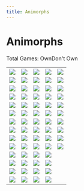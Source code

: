 ```yaml
---
title: Animorphs
---
```


Animorphs
========

<script type="text/javascript">
    $(document).ready(function() {
        $(".have-key").html($(".book-list .have").length + " Own");
        $(".dont-have-key").html($(".book-list .dont-have").length + " Don't Own");
    });
</script>

<div>Total Games: </span><span class="have-key">Own</span><span class="dont-have-key">Don't Own</span></div>

<table class="book-list">
<tr>
<td><image src="/images/animorphs/sbk1.jpg" class="dont-have"/></td>
<td><image src="/images/animorphs/sbk2.jpg" class="dont-have"/></td>
<td><image src="/images/animorphs/sbk3.jpg" class="dont-have"/></td>
<td><image src="/images/animorphs/sbk4.jpg" class="dont-have"/></td>
<td><image src="/images/animorphs/sbk5.jpg" class="dont-have"/></td>
</tr>
<tr>
<td><image src="/images/animorphs/sbk6.jpg" class="dont-have"/></td>
<td><image src="/images/animorphs/sbk7.jpg" class="dont-have"/></td>
<td><image src="/images/animorphs/sbk8.jpg" class="have"/></td>
<td><image src="/images/animorphs/sbk9.jpg" class="have"/></td>
<td><image src="/images/animorphs/sbk10.jpg" class="dont-have"/></td>
</tr>
<tr>
<td><image src="/images/animorphs/sbk11.jpg" class="dont-have"/></td>
<td><image src="/images/animorphs/sbk12.jpg" class="dont-have"/></td>
<td><image src="/images/animorphs/sbk13.jpg" class="dont-have"/></td>
<td><image src="/images/animorphs/sbk14.jpg" class="have"/></td>
<td><image src="/images/animorphs/sbk15.jpg" class="have"/></td>
</tr>
<tr>
<td><image src="/images/animorphs/sbk16.jpg" class="dont-have"/></td>
<td><image src="/images/animorphs/sbk17.jpg" class="dont-have"/></td>
<td><image src="/images/animorphs/sbk18.jpg" class="dont-have"/></td>
<td><image src="/images/animorphs/sbk19.jpg" class="dont-have"/></td>
<td><image src="/images/animorphs/sbk20.jpg" class="dont-have"/></td>
</tr>
<tr>
<td><image src="/images/animorphs/sbk21.jpg" class="dont-have"/></td>
<td><image src="/images/animorphs/sbk22.jpg" class="dont-have"/></td>
<td><image src="/images/animorphs/sbk23.jpg" class="have"/></td>
<td><image src="/images/animorphs/sbk24.jpg" class="have"/></td>
<td><image src="/images/animorphs/sbk25.jpg" class="dont-have"/></td>
</tr>
<tr>
<td><image src="/images/animorphs/sbk26.jpg" class="dont-have"/></td>
<td><image src="/images/animorphs/sbk27.jpg" class="have"/></td>
<td><image src="/images/animorphs/sbk28.jpg" class="dont-have"/></td>
<td><image src="/images/animorphs/sbk29.jpg" class="dont-have"/></td>
<td><image src="/images/animorphs/sbk30.jpg" class="dont-have"/></td>
</tr>
<tr>
<td><image src="/images/animorphs/sbk31.jpg" class="dont-have"/></td>
<td><image src="/images/animorphs/sbk32.jpg" class="have"/></td>
<td><image src="/images/animorphs/sbk33.jpg" class="dont-have"/></td>
<td><image src="/images/animorphs/sbk34.jpg" class="have"/></td>
<td><image src="/images/animorphs/sbk35.jpg" class="have"/></td>
</tr>
<tr>
<td><image src="/images/animorphs/sbk36.jpg" class="dont-have"/></td>
<td><image src="/images/animorphs/sbk37.jpg" class="have"/></td>
<td><image src="/images/animorphs/sbk38.jpg" class="dont-have"/></td>
<td><image src="/images/animorphs/sbk39.jpg" class="dont-have"/></td>
<td><image src="/images/animorphs/sbk40.jpg" class="dont-have"/></td>
</tr>
<tr>
<td><image src="/images/animorphs/sbk41.jpg" class="dont-have"/></td>
<td><image src="/images/animorphs/sbk42.jpg" class="dont-have"/></td>
<td><image src="/images/animorphs/sbk43.jpg" class="dont-have"/></td>
<td><image src="/images/animorphs/sbk44.jpg" class="dont-have"/></td>
<td><image src="/images/animorphs/sbk45.jpg" class="dont-have"/></td>
</tr>
<tr>
<td><image src="/images/animorphs/sbk46.jpg" class="dont-have"/></td>
<td><image src="/images/animorphs/sbk47.jpg" class="dont-have"/></td>
<td><image src="/images/animorphs/sbk48.jpg" class="dont-have"/></td>
<td><image src="/images/animorphs/sbk49.jpg" class="dont-have"/></td>
<td><image src="/images/animorphs/sbk50.jpg" class="dont-have"/></td>
</tr>
<tr>
<td><image src="/images/animorphs/sbk51.jpg" class="dont-have"/></td>
<td><image src="/images/animorphs/sbk52.jpg" class="have"/></td>
<td><image src="/images/animorphs/sbk53.jpg" class="dont-have"/></td>
<td><image src="/images/animorphs/sbk54.jpg" class="dont-have"/></td>
</tr>

<tr>
<td><image src="/images/animorphs/sm1.jpg" class="dont-have"/></td>
<td><image src="/images/animorphs/sm2.jpg" class="have"/></td>
<td><image src="/images/animorphs/sm3.jpg" class="dont-have"/></td>
<td><image src="/images/animorphs/sm4.jpg" class="dont-have"/></td>
</tr>

<tr>
<td><image src="/images/animorphs/sand.jpg" class="have"/></td>
<td><image src="/images/animorphs/sel.jpg" class="have"/></td>
<td><image src="/images/animorphs/svisser.jpg" class="dont-have"/></td>
<td><image src="/images/animorphs/shork.jpg" class="have"/></td>
</tr>

<tr>
<td><image src="/images/animorphs/salt1.jpg" class="dont-have"/></td>
<td><image src="/images/animorphs/salt2.jpg" class="have"/></td>
<td><image src="/images/animorphs/sm3.jpg" class="dont-have"/></td>
<td><image src="/images/animorphs/svege.jpg" class="have"/></td>
</tr>
</table>


